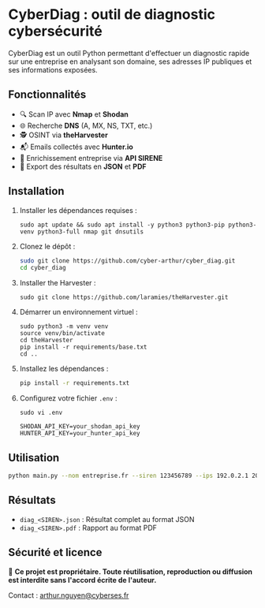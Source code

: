 # CyberDiag : outil de diagnostic cybersécurité

CyberDiag est un outil Python permettant d'effectuer un diagnostic rapide sur une entreprise en analysant son domaine, ses adresses IP publiques et ses informations exposées.

## Fonctionnalités

- 🔍 Scan IP avec **Nmap** et **Shodan**
- 🌐 Recherche **DNS** (A, MX, NS, TXT, etc.)
- 🕵️ OSINT via **theHarvester**
- 📬 Emails collectés avec **Hunter.io**
- 🧾 Enrichissement entreprise via **API SIRENE**
- 📄 Export des résultats en **JSON** et **PDF**

## Installation
1. Installer les dépendances requises :
   ```
   sudo apt update && sudo apt install -y python3 python3-pip python3-venv python3-full nmap git dnsutils 
   ```
   
2. Clonez le dépôt :
   ```bash
   sudo git clone https://github.com/cyber-arthur/cyber_diag.git
   cd cyber_diag
   ```
3. Installer the Harvester :
   ```
   sudo git clone https://github.com/laramies/theHarvester.git
   ```
   
3. Démarrer un environnement virtuel :
   ```
   sudo python3 -m venv venv
   source venv/bin/activate
   cd theHarvester
   pip install -r requirements/base.txt
   cd ..
   ```

4. Installez les dépendances :
   ```bash
   pip install -r requirements.txt
   ```

5. Configurez votre fichier `.env` :
   ```
   sudo vi .env
   ```
   ```env
   SHODAN_API_KEY=your_shodan_api_key
   HUNTER_API_KEY=your_hunter_api_key
   ```

## Utilisation

```bash
python main.py --nom entreprise.fr --siren 123456789 --ips 192.0.2.1 203.0.113.5
```

## Résultats

- `diag_<SIREN>.json` : Résultat complet au format JSON
- `diag_<SIREN>.pdf` : Rapport au format PDF 

## Sécurité et licence

🛑 **Ce projet est propriétaire. Toute réutilisation, reproduction ou diffusion est interdite sans l'accord écrite de l'auteur.**

Contact : arthur.nguyen@cyberses.fr
